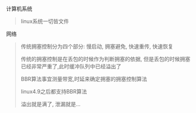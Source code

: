  计算机系统

> linux系统一切皆文件

网络

> 传统拥塞控制分为四个部分: 慢启动, 拥塞避免, 快速重传, 快速恢复
>
> 传统的拥塞控制是在丢包的时候作为判断拥塞的依据, 但是丢包的时候拥塞已经非常严重了,此时缓冲队列中已经溢出了
>
> BBR算法事宜测量带宽,时延来确定拥塞的拥塞控制算法
>
> linux4.9之后都支持BBR算法
>
>  溢出就是满了, 泄漏就是...
>
> 
